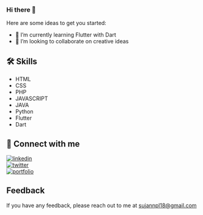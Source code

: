 ### Hi there 👋

Here are some ideas to get you started:

- 🌱 I’m currently learning Flutter with Dart
- 👯 I’m looking to collaborate on creative ideas 

## 🛠 Skills
- HTML
- CSS
- PHP
- JAVASCRIPT
- JAVA
- Python
- Flutter
- Dart

## 🔗 Connect with me
[![linkedin](https://img.shields.io/badge/linkedin-0A66C2?style=for-the-badge&logo=linkedin&logoColor=white)](https://www.linkedin.com/in/sujannepal/) <BR>
[![twitter](https://img.shields.io/badge/twitter-1DA1F2?style=for-the-badge&logo=twitter&logoColor=white)](https://twitter.com/Sujan_Nepal9) <BR>
[![portfolio](https://img.shields.io/badge/my_portfolio-000?style=for-the-badge&logo=ko-fi&logoColor=white)](https://sujannepal1.com.np/)

## Feedback

If you have any feedback, please reach out to me at sujannpl18@gmail.com

  
